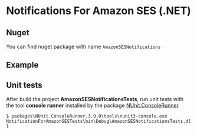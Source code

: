 Notifications For Amazon SES (.NET)
===============================

Nuget
-----
You can find nuget package with name ```AmazonSESNotifications```

Example
-------

Unit tests
-----
After build the project **AmazonSESNotificationsTests**, run unit tests with the tool **console runner** installed by the package <a href="https://www.nuget.org/packages/NUnit.ConsoleRunner/">NUnit.ConsoleRunner</a>

`$ packages\NUnit.ConsoleRunner.3.9.0\tools\nunit3-console.exe NotificationForAmazonSESTests\bin\Debug\AmazonSESNotificationsTests.dll`
